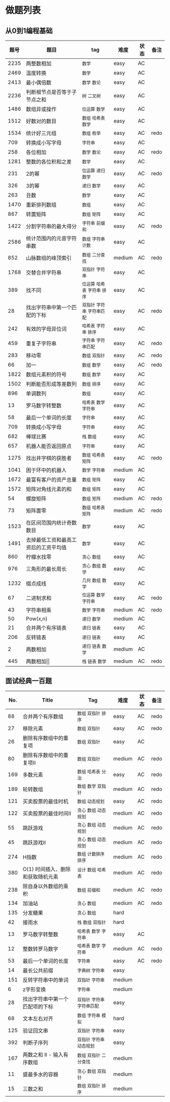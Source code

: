 # 做题列表

## 从0到1编程基础

| 题号 | 题目                                 | tag                               | 难度   | 状态 | 备注 |
| ---- | ------------------------------------ | --------------------------------- | ------ | ---- | ---- |
| 2235 | 两整数相加                           | `数学`                            | easy   | AC   |      |
| 2469 | 温度转换                             | `数学`                            | easy   | AC   |      |
| 2413 | 最小偶倍数                           | `数学` `数论`                     | easy   | AC   |      |
| 2236 | 判断根节点是否等于子节点之和         | `树` `二叉树`                     | easy   | AC   |      |
| 1486 | 数组异或操作                         | `位运算` `数学`                   | easy   | AC   |      |
| 1512 | 好数对的数目                         | `数组` `哈希表` `数学`            | easy   | AC   |      |
| 1534 | 统计好三元组                         | `数组` `枚举`                     | easy   | AC   | redo |
| 709  | 转换成小写字母                       | `字符串`                          | easy   | AC   |      |
| 258  | 各位相加                             | `数学` `数论`                     | easy   | AC   | redo |
| 1281 | 整数的各位积和之差                   | `数学`                            | easy   | AC   |      |
| 231  | 2的幂                                | `位运算` `递归` `数学`            | easy   | AC   | redo |
| 326  | 3的幂                                | `递归` `数学`                     | easy   | AC   |      |
| 263  | 丑数                                 | `数学`                            | easy   | AC   |      |
| 1470 | 重新排列数组                         | `数组`                            | easy   | AC   |      |
| 867  | 转置矩阵                             | `数组` `矩阵`                     | easy   | AC   |      |
| 1422 | 分割字符串的最大得分                 | `字符串` `前缀和`                 | easy   | AC   | redo |
| 2586 | 统计范围内的元音字符串数             | `数组` `字符串` `计数`            | easy   | AC   |      |
| 852  | 山脉数组的峰顶索引                   | `数组` `二分查找`                 | medium | AC   | redo |
| 1768 | 交替合并字符串                       | `双指针` `字符串`                 | easy   | AC   |      |
| 389  | 找不同                               | `位运算` `哈希表` `字符串` `排序` | easy   | AC   |      |
| 28   | 找出字符串中第一个匹配的下标         | `双指针` `字符串` `字符串匹配`    | easy   | AC   | redo |
| 242  | 有效的字母异位词                     | `哈希表` `字符串` `排序`          | easy   | AC   |      |
| 459  | 重复子字符串                         | `字符串` `字符串匹配`             | easy   | AC   | redo |
| 283  | 移动零                               | `数组` `双指针`                   | easy   | AC   | redo |
| 66   | 加一                                 | `数组` `数学`                     | easy   | AC   | redo |
| 1822 | 数组元素积的符号                     | `数组` `数学`                     | easy   | AC   |      |
| 1502 | 判断能否形成等差数列                 | `数组` `排序`                     | easy   | AC   |      |
| 896  | 单调数列                             | `数组`                            | easy   | AC   |      |
| 13   | 罗马数字转整数                       | `哈希表` `数学` `字符串`          | easy   | AC   |      |
| 58   | 最后一个单词的长度                   | `字符串`                          | easy   | AC   |      |
| 709  | 转换成小写字母                       | `字符串`                          | easy   | AC   |      |
| 682  | 棒球比赛                             | `栈` `数组`                       | easy   | AC   |      |
| 657  | 机器人能否返回原点                   | `字符串`                          | easy   | AC   |      |
| 1275 | 找出井字棋的获胜者                   | `数组` `哈希表` `矩阵`            | easy   | AC   | redo |
| 1041 | 困于环中的机器人                     | `数学` `字符串`                   | medium | AC   |      |
| 1672 | 最富有客户的资产总量                 | `数组` `矩阵`                     | easy   | AC   |      |
| 1572 | 矩阵对角线元素的和                   | `数组` `矩阵`                     | easy   | AC   |      |
| 54   | 螺旋矩阵                             | `数组` `矩阵`                     | medium | AC   | redo |
| 73   | 矩阵置零                             | `数组` `哈希表` `矩阵`            | medium | AC   | redo |
| 1523 | 在区间范围内统计奇数数目             | `数学`                            | easy   | AC   |      |
| 1491 | 去掉最低工资和最高工资后的工资平均值 | `数学`                            | easy   | AC   |      |
| 860  | 柠檬水找零                           | `贪心` `数组`                     | easy   | AC   |      |
| 976  | 三角形的最长周长                     | `贪心` `数组` `数学`              | easy   | AC   |      |
| 1232 | 缀点成线                             | `几何` `数组` `数学`              | easy   | AC   |      |
| 67   | 二进制求和                           | `位运算` `数学` `字符串`          | easy   | AC   | redo |
| 43   | 字符串相乘                           | `数学` `字符串`                   | medium | AC   | redo |
| 50   | Pow(x,n)                             | `递归` `数学`                     | medium | AC   |      |
| 21   | 合并两个有序链表                     | `递归` `链表`                     | easy   | AC   |      |
| 206  | 反转链表                             | `递归` `链表`                     | easy   | AC   |      |
| 2    | 两数相加                             | `递归` `链表` `数学`              | medium | AC   |      |
| 445  | 两数相加\|\|                         | `栈` `链表` `数学`                | medium | AC   | redo |

## 面试经典一百题

| No. | Title                             | Tag                            | 难度   | 状态 | 备注 |
| --- | --------------------------------- | ------------------------------ | ------ | ---- | ---- |
| 88  | 合并两个有序数组                  | `数组` `双指针` `排序`         | easy   | AC   | redo |
| 27  | 移除元素                          | `数组` `双指针`                | easy   | AC   | redo |
| 26  | 删除有序数组中的重复项            | `数组` `双指针`                | easy   | AC   |      |
| 80  | 删除有序数组中的重复项II          | `数组` `双指针`                | medium | AC   | redo |
| 169 | 多数元素                          | `数组` `哈希表` `分治`         | easy   | AC   | redo |
| 189 | 轮转数组                          | `数组` `数学` `双指针`         | medium | AC   | redo |
| 121 | 买卖股票的最佳时机                | `数组` `动态规划`              | easy   | AC   | redo |
| 122 | 买卖股票的最佳时间II              | `贪心` `数组` `动态规划`       | medium | AC   | redo |
| 55  | 跳跃游戏                          | `贪心` `数组` `动态规划`       | medium | AC   | redo |
| 45  | 跳跃游戏II                        | `贪心` `数组` `动态规划`       | medium | AC   | redo |
| 274 | H指数                             | `数组` `计数排序` `排序`       | medium | AC   | redo |
| 380 | O(1) 时间插入、删除和获取随机元素 | `设计` `数组` `哈希表`         | medium | AC   | redo |
| 238 | 除自身以外数组的乘积              | `数组` `前缀和`                | medium | AC   | redo |
| 134 | 加油站                            | `贪心` `数组`                  | medium | AC   | redo |
| 135 | 分发糖果                          | `贪心` `数组`                  | hard   |      |      |
| 42  | 接雨水                            | `栈` `数组` `双指针`           | hard   |      |      |
| 13  | 罗马数字转整数                    | `哈希表` `数学` `字符串`       | easy   | AC   |      |
| 12  | 整数转罗马数字                    | `哈希表` `数学` `字符串`       | medium | AC   | redo |
| 53  | 最后一个单词的长度                | `字符串`                       | easy   | AC   | redo |
| 14  | 最长公共前缀                      | `字典树` `字符串`              | easy   |      |      |
| 151 | 反转字符串中的单词                | `双指针` `字符串`              | medium |      |      |
| 6   | z字形变换                         | `字符串`                       | medium |      |      |
| 28  | 找出字符串中第一个匹配项的下标    | `双指针` `字符串` `字符串匹配` | easy   |      |      |
| 68  | 文本左右对齐                      | `数组` `字符串` `模拟`         | hard   |      |      |
| 125 | 验证回文串                        | `双指针` `字符串`              | easy   |      |      |
| 392 | 判断子序列                        | `双指针` `字符串` `动态规划`   | easy   |      |      |
| 167 | 两数之和 II - 输入有序数组        | `数组` `双指针` `二分查找`     | medium |      |      |
| 11  | 盛最多水的容器                    | `贪心` `数组` `双指针`         | medium |      |      |
| 15  | 三数之和                          | `数组` `双指针` `排序`         | medium |      |      |
